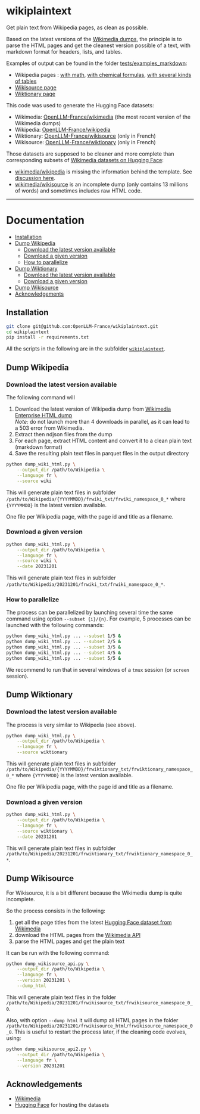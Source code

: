 # wikiplaintext

Get plain text from Wikipedia pages, as clean as possible.

Based on the latest versions of the [Wikimedia dumps](https://dumps.wikimedia.org/other/enterprise_html/runs),
the principle is to parse the HTML pages and get the cleanest version possible of a text,
with markdown format for headers, lists, and tables.

Examples of output can be found in the folder [tests/examples_markdown](tests/examples_markdown):
* Wikipedia pages : [with math](tests/examples_markdown/wikipedia_math.md), [with chemical formulas](tests/examples_markdown/wikipedia_chemistry.md), [with several kinds of tables](tests/examples_markdown/wikipedia_table.md)
* [Wikisource page](tests/examples_markdown/wikisource.md)
* [Wiktionary page](tests/examples_markdown/wiktionary_foreign_germanic.md)

This code was used to generate the Hugging Face datasets:
* Wikimedia: [OpenLLM-France/wikimedia](https://huggingface.co/datasets/OpenLLM-France/wikimedia) (the most recent version of the Wikimedia dumps)
* Wikipedia: [OpenLLM-France/wikipedia](https://huggingface.co/datasets/OpenLLM-France/wikipedia)
* Wiktionary: [OpenLLM-France/wikisource](https://huggingface.co/datasets/OpenLLM-France/wikisource) (only in French)
* Wikisource: [OpenLLM-France/wiktionary](https://huggingface.co/datasets/OpenLLM-France/wiktionary) (only in French)

Those datasets are supposed to be cleaner and more complete than corresponding subsets of [Wikimedia datasets on Hugging Face](https://huggingface.co/datasets/wikimedia):
* [wikimedia/wikipedia](https://huggingface.co/datasets/wikimedia/wikipedia/viewer/20231101.fr) is missing the information behind the template. See [discussion here](https://huggingface.co/datasets/wikimedia/wikipedia/discussions/51).
* [wikimedia/wikisource](https://huggingface.co/datasets/wikimedia/wikisource/viewer/20231201.fr) is an incomplete dump (only contains 13 millions of words) and sometimes includes raw HTML code.

---

# Documentation

* [Installation](#installation)
* [Dump Wikipedia](#dump-wikipedia)
    * [Download the latest version available](#download-the-latest-version-available)
    * [Download a given version](#download-a-given-version)
    * [How to parallelize](#how-to-parallelize)
* [Dump Wiktionary](#dump-wiktionary)
    * [Download the latest version available](#download-the-latest-version-available-1)
    * [Download a given version](#download-a-given-version-1)
* [Dump Wikisource](#dump-wikisource)
* [Acknowledgements](#acknowledgements)

## Installation

```bash
git clone git@github.com:OpenLLM-France/wikiplaintext.git
cd wikiplaintext
pip install -r requirements.txt
```

All the scripts in the following are in the subfolder [`wikiplaintext`](wikiplaintext).

## Dump Wikipedia

### Download the latest version available

The following command will 
1. Download the latest version of Wikipedia dump from [Wikimedia Enterprise HTML dump](https://dumps.wikimedia.org/other/enterprise_html/runs)
    <br>_Note:_ do not launch more than 4 downloads in parallel, as it can lead to a 503 error from Wikimedia.
2. Extract then ndjson files from the dump
3. For each page, extract HTML content and convert it to a clean plain text (markdown format)
4. Save the resulting plain text files in parquet files in the output directory

```bash
python dump_wiki_html.py \
    --output_dir /path/to/Wikipedia \
    --language fr \
    --source wiki
```

This will generate plain text files in subfolder
`/path/to/Wikipedia/{YYYYMMDD}/frwiki_txt/frwiki_namespace_0_*`
where `{YYYYMMDD}` is the latest version available.

One file per Wikipedia page, with the page id and title as a filename.

### Download a given version

```bash
python dump_wiki_html.py \
    --output_dir /path/to/Wikipedia \
    --language fr \
    --source wiki \
    --date 20231201
```

This will generate plain text files in subfolder
`/path/to/Wikipedia/20231201/frwiki_txt/frwiki_namespace_0_*`.

### How to parallelize

The process can be parallelized by launching several time the same command using option `--subset {i}/{n}`.
For example, 5 processes can be launched with the following commands:

```bash
python dump_wiki_html.py ... --subset 1/5 &
python dump_wiki_html.py ... --subset 2/5 &
python dump_wiki_html.py ... --subset 3/5 &
python dump_wiki_html.py ... --subset 4/5 &
python dump_wiki_html.py ... --subset 5/5 &
```

We recommend to run that in several windows of a `tmux` session (or `screen` session).

## Dump Wiktionary

### Download the latest version available

The process is very similar to Wikipedia (see above).

```bash
python dump_wiki_html.py \
    --output_dir /path/to/Wikipedia \
    --language fr \
    --source wiktionary
```

This will generate plain text files in subfolder
`/path/to/Wikipedia/{YYYYMMDD}/frwiktionary_txt/frwiktionary_namespace_0_*`
where `{YYYYMMDD}` is the latest version available.

One file per Wikipedia page, with the page id and title as a filename.

### Download a given version

```bash
python dump_wiki_html.py \
    --output_dir /path/to/Wikipedia \
    --language fr \
    --source wiktionary \
    --date 20231201
```

This will generate plain text files in subfolder
`/path/to/Wikipedia/20231201/frwiktionary_txt/frwiktionary_namespace_0_*`.

## Dump Wikisource

For Wikisource, it is a bit different because the Wikimedia dump is quite incomplete.

So the process consists in the following:
1. get all the page titles from the latest [Hugging Face dataset from Wikimedia](https://huggingface.co/datasets/wikimedia/wikisource)
2. download the HTML pages from the [Wikimedia API](https://www.mediawiki.org/wiki/API:Main_page)
3. parse the HTML pages and get the plain text

It can be run with the following command:

```bash
python dump_wikisource_api.py \
    --output_dir /path/to/Wikipedia \
    --language fr \
    --version 20231201 \
    --dump_html
```

This will generate plain text files in the folder
`/path/to/Wikipedia/20231201/frwikisource_txt/frwikisource_namespace_0_0`.

Also, with option `--dump_html` it will dump all HTML pages in the folder
`/path/to/Wikipedia/20231201/frwikisource_html/frwikisource_namespace_0_0`.
This is useful to restart the process later, if the cleaning code evolves, using:
```bash
python dump_wikisource_api2.py \
    --output_dir /path/to/Wikipedia \
    --language fr \
    --version 20231201
```

## Acknowledgements

* [Wikimedia](https://www.wikimedia.org/)
* [Hugging Face](https://huggingface.co/) for hosting the datasets